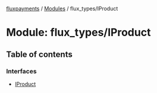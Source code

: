 [fluxpayments](../README.md) / [Modules](../modules.md) / flux\_types/IProduct

# Module: flux\_types/IProduct

## Table of contents

### Interfaces

- [IProduct](../interfaces/flux_types_IProduct.IProduct.md)
